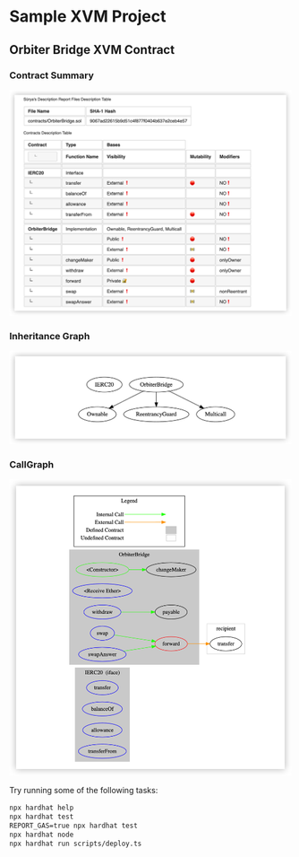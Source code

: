 # Sample XVM Project

## Orbiter Bridge XVM Contract


### Contract Summary
![image](public/image/ContractSummary.png)
### Inheritance Graph
![image](public/image/InheritanceGraph.png)
### CallGraph
![image](public/image/CallGraph.png)


Try running some of the following tasks:

```shell
npx hardhat help
npx hardhat test
REPORT_GAS=true npx hardhat test
npx hardhat node
npx hardhat run scripts/deploy.ts
```